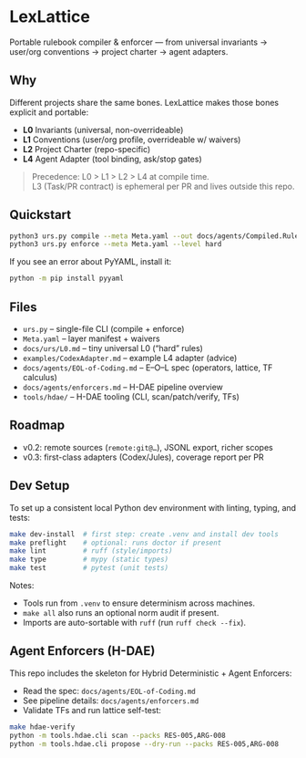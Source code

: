 # LexLattice
Portable rulebook compiler & enforcer — from universal invariants → user/org conventions → project charter → agent adapters.

## Why
Different projects share the same bones. LexLattice makes those bones explicit and portable:
- **L0** Invariants (universal, non-overrideable)
- **L1** Conventions (user/org profile, overrideable w/ waivers)
- **L2** Project Charter (repo-specific)
- **L4** Agent Adapter (tool binding, ask/stop gates)

> Precedence: L0 > L1 > L2 > L4 at compile time.  
> L3 (Task/PR contract) is ephemeral per PR and lives outside this repo.

## Quickstart
```bash
python3 urs.py compile --meta Meta.yaml --out docs/agents/Compiled.Rulebook.md
python3 urs.py enforce --meta Meta.yaml --level hard
```

If you see an error about PyYAML, install it:

```bash
python -m pip install pyyaml
```

## Files

* `urs.py` – single-file CLI (compile + enforce)
* `Meta.yaml` – layer manifest + waivers
* `docs/urs/L0.md` – tiny universal L0 (“hard” rules)
* `examples/CodexAdapter.md` – example L4 adapter (advice)
* `docs/agents/EOL-of-Coding.md` – E–O–L spec (operators, lattice, TF calculus)
* `docs/agents/enforcers.md` – H-DAE pipeline overview
* `tools/hdae/` – H-DAE tooling (CLI, scan/patch/verify, TFs)

## Roadmap

* v0.2: remote sources (`remote:git@…`), JSONL export, richer scopes
* v0.3: first-class adapters (Codex/Jules), coverage report per PR

## Dev Setup

To set up a consistent local Python dev environment with linting, typing, and tests:

```bash
make dev-install  # first step: create .venv and install dev tools
make preflight    # optional: runs doctor if present
make lint         # ruff (style/imports)
make type         # mypy (static types)
make test         # pytest (unit tests)
```

Notes:
- Tools run from `.venv` to ensure determinism across machines.
- `make all` also runs an optional norm audit if present.
 - Imports are auto-sortable with `ruff` (run `ruff check --fix`).

## Agent Enforcers (H-DAE)

This repo includes the skeleton for Hybrid Deterministic + Agent Enforcers:
- Read the spec: `docs/agents/EOL-of-Coding.md`
- See pipeline details: `docs/agents/enforcers.md`
- Validate TFs and run lattice self-test:

```bash
make hdae-verify
python -m tools.hdae.cli scan --packs RES-005,ARG-008
python -m tools.hdae.cli propose --dry-run --packs RES-005,ARG-008
```
